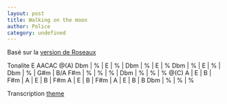 ```yaml
---
layout: post
title: Walking on the moon
author: Police
category: undefined
---
```

Basé sur la [version de Roseaux](http://www.dailymotion.com/video/xsabli_roseaux-walking-on-the-moon-feat-aloe-blacc_music) 

Tonalite E
AACAC
<canvas class="chords">
@(A) Dbm | % | E | % | Dbm | % | E | %
Dbm | % | E | % | Dbm | % | G#m | B/A
F#m | % | % | % | Dbm | % | % | %
@(C) A | E | B | F#m | A | E | B | F#m
A | E | B | F#m | A | E | B | B
Dbm | % | % | %
</canvas>

Transcription [theme](https://github.com/rsilve/Partitions/raw/master/pdf/walking_on_the_moon.pdf)
